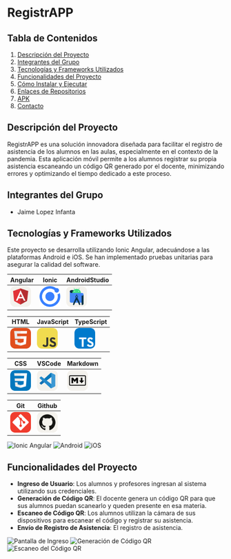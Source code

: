 # RegistrAPP

## Tabla de Contenidos
1. [Descripción del Proyecto](#descripción-del-proyecto)
2. [Integrantes del Grupo](#integrantes-del-grupo)
3. [Tecnologías y Frameworks Utilizados](#tecnologías-y-frameworks-utilizados)
4. [Funcionalidades del Proyecto](#funcionalidades-del-proyecto)
5. [Cómo Instalar y Ejecutar](#cómo-instalar-y-ejecutar-el-proyecto)
6. [Enlaces de Repositorios](#enlaces-de-repositorios)
7. [APK](#apk)
8. [Contacto](#contacto)

## Descripción del Proyecto
RegistrAPP es una solución innovadora diseñada para facilitar el registro de asistencia de los alumnos en las aulas, especialmente en el contexto de la pandemia. Esta aplicación móvil permite a los alumnos registrar su propia asistencia escaneando un código QR generado por el docente, minimizando errores y optimizando el tiempo dedicado a este proceso.

## Integrantes del Grupo
- Jaime Lopez Infanta

## Tecnologías y Frameworks Utilizados
Este proyecto se desarrolla utilizando Ionic Angular, adecuándose a las plataformas Android e iOS. Se han implementado pruebas unitarias para asegurar la calidad del software.

| Angular                                         | Ionic                                    | AndroidStudio                                    |
| ---------------------------------------------- | --------------------------------------------- | --------------------------------------------- |
| <img src="./icons/Angular-Light.svg" width="48"> | <img src="./icons/Ionic.svg" width="48"> | <img src="./icons/AndroidStudio-Light.svg" width="48"> |

| HTML                                         | JavaScript                                    | TypeScript                                    |
| ---------------------------------------------- | --------------------------------------------- | --------------------------------------------- |
| <img src="./icons/HTML.svg" width="48"> | <img src="./icons/JavaScript.svg" width="48"> | <img src="./icons/TypeScript.svg" width="48"> |

| CSS                                         | VSCode                                    | Markdown                                    |
| ---------------------------------------------- | --------------------------------------------- | --------------------------------------------- |
| <img src="./icons/CSS.svg" width="48"> | <img src="./icons/VSCode-Light.svg" width="48"> | <img src="./icons/Markdown-Light.svg" width="48"> |

| Git                                         | Github                                    | 
| ---------------------------------------------- | --------------------------------------------- | 
| <img src="./icons/Git.svg" width="48"> | <img src="./icons/Github-Light.svg" width="48"> | 




![Ionic Angular](url_de_la_imagen_ionic_angular)
![Android](url_de_la_imagen_android)
![iOS](url_de_la_imagen_ios)

## Funcionalidades del Proyecto
- **Ingreso de Usuario**: Los alumnos y profesores ingresan al sistema utilizando sus credenciales.
- **Generación de Código QR**: El docente genera un código QR para que sus alumnos puedan scanearlo y queden presente en esa materia.
- **Escaneo de Código QR**: Los alumnos utilizan la cámara de sus dispositivos para escanear el código y registrar su asistencia.
- **Envío de Registro de Asistencia**: El registro de asistencia.

![Pantalla de Ingreso](url_de_la_imagen_ingreso)
![Generación de Código QR](url_de_la_imagen_codigo_qr)
![Escaneo del Código QR](url_de_la_imagen_escaneo_qr)

